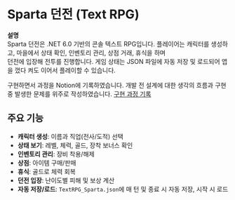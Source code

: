 # Sparta 던전 (Text RPG)

**설명**  
Sparta 던전은 .NET 6.0 기반의 콘솔 텍스트 RPG입니다. 플레이어는 캐릭터를 생성하고, 마을에서 상태 확인, 인벤토리 관리, 상점 거래, 휴식을 하며  
던전에 입장해 전투를 진행합니다. 게임 상태는 JSON 파일에 자동 저장 및 로드되어 앱을 껐다 켜도 이어서 플레이할 수 있습니다.

구현하면서 과정을 Notion에 기록하였습니다.
개발 전 설계에 대한 생각의 흐름과 구현 중 발생한 문제를 위주로 작성하였습니다.
[구현 과정 기록]([https://example.com](https://www.notion.so/TextRPG-_-SpartaDungeon-1d7dd79e4161809b9c0df64815fa2727?pvs=25))
## 주요 기능

- **캐릭터 생성**: 이름과 직업(전사/도적) 선택
- **상태 보기**: 레벨, 체력, 골드, 장착 보너스 확인
- **인벤토리 관리**: 장비 착용/해제
- **상점**: 아이템 구매/판매
- **휴식**: 골드로 체력 회복
- **던전 입장**: 난이도별 피해 및 보상 계산
- **자동 저장/로드**: `TextRPG_Sparta.json`에 매 턴 및 종료 시 자동 저장, 시작 시 로드
